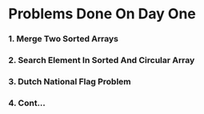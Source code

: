 # Problems Done On Day One

### 1. Merge Two Sorted Arrays

### 2. Search Element In Sorted And Circular Array

### 3. Dutch National Flag Problem

### 4. Cont...
